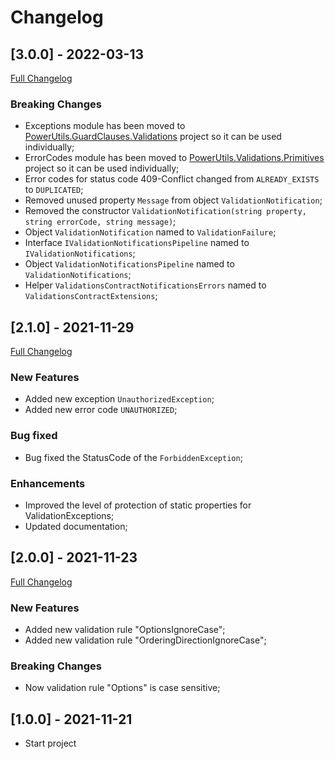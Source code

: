 # Changelog




## [3.0.0] - 2022-03-13
[Full Changelog](https://github.com/TechNobre/PowerUtils.Validations/compare/v2.1.0...v3.0.0)


### Breaking Changes
- Exceptions module has been moved to [PowerUtils.GuardClauses.Validations](https://github.com/TechNobre/PowerUtils.GuardClauses.Validations) project so it can be used individually;
- ErrorCodes module has been moved to [PowerUtils.Validations.Primitives](https://github.com/TechNobre/PowerUtils.Validations.Primitives) project so it can be used individually;
- Error codes for status code 409-Conflict changed from `ALREADY_EXISTS` to `DUPLICATED`;
- Removed unused property `Message` from object `ValidationNotification`;
- Removed the constructor `ValidationNotification(string property, string errorCode, string message)`;
- Object `ValidationNotification` named to `ValidationFailure`;
- Interface `IValidationNotificationsPipeline` named to `IValidationNotifications`;
- Object `ValidationNotificationsPipeline` named to `ValidationNotifications`;
- Helper `ValidationsContractNotificationsErrors` named to `ValidationsContractExtensions`;




## [2.1.0] - 2021-11-29
[Full Changelog](https://github.com/TechNobre/PowerUtils.Validations/compare/v2.0.0...v2.1.0)


### New Features
- Added new exception `UnauthorizedException`;
- Added new error code `UNAUTHORIZED`;


### Bug fixed
- Bug fixed the StatusCode of the `ForbiddenException`;


### Enhancements
- Improved the level of protection of static properties for ValidationExceptions;
- Updated documentation;




## [2.0.0] - 2021-11-23
[Full Changelog](https://github.com/TechNobre/PowerUtils.Validations/compare/v1.0.0...v2.0.0)


### New Features
- Added new validation rule "OptionsIgnoreCase";
- Added new validation rule "OrderingDirectionIgnoreCase";


### Breaking Changes
- Now validation rule "Options" is case sensitive;




## [1.0.0] - 2021-11-21

- Start project